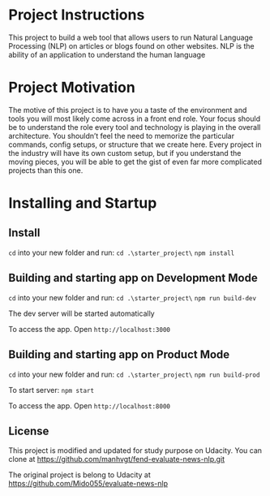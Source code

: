 # Project Instructions
This project to build a web tool that allows users to run Natural Language Processing (NLP) on articles or blogs found on other websites. NLP is the ability of an application to understand the human language

# Project Motivation
The motive of this project is to have you a taste of the environment and tools you will most likely come across in a front end role. Your focus should be to understand the role every tool and technology is playing in the overall architecture. You shouldn’t feel the need to memorize the particular commands, config setups, or structure that we create here. Every project in the industry will have its own custom setup, but if you understand the moving pieces, you will be able to get the gist of even far more complicated projects than this one.

# Installing and Startup 
## Install
`cd` into your new folder and run:
`cd .\starter_project\`
`npm install`

## Building and starting app on Development Mode
`cd` into your new folder and run:
`cd .\starter_project\`
`npm run build-dev`

The dev server will be started automatically

To access the app. Open `http://localhost:3000`

## Building and starting app on Product Mode
`cd` into your new folder and run:
`cd .\starter_project\`
`npm run build-prod`

To start server:
`npm start`

To access the app. Open `http://localhost:8000`

## License
This project is modified and updated for study purpose on Udacity. 
You can clone at https://github.com/manhvgt/fend-evaluate-news-nlp.git

The original project is belong to Udacity at https://github.com/Mido055/evaluate-news-nlp

